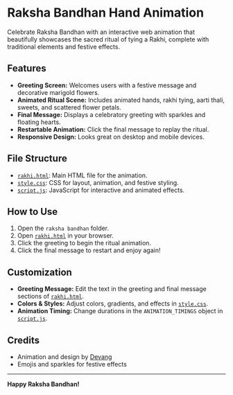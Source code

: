 # Raksha Bandhan Hand Animation

Celebrate Raksha Bandhan with an interactive web animation that beautifully showcases the sacred ritual of tying a Rakhi, complete with traditional elements and festive effects.

## Features

- **Greeting Screen:** Welcomes users with a festive message and decorative marigold flowers.
- **Animated Ritual Scene:** Includes animated hands, rakhi tying, aarti thali, sweets, and scattered flower petals.
- **Final Message:** Displays a celebratory greeting with sparkles and floating hearts.
- **Restartable Animation:** Click the final message to replay the ritual.
- **Responsive Design:** Looks great on desktop and mobile devices.

## File Structure

- [`rakhi.html`](rakhi.html): Main HTML file for the animation.
- [`style.css`](style.css): CSS for layout, animation, and festive styling.
- [`script.js`](script.js): JavaScript for interactive and animated effects.

## How to Use

1. Open the `raksha bandhan` folder.
2. Open [`rakhi.html`](rakhi.html) in your browser.
3. Click the greeting to begin the ritual animation.
4. Click the final message to restart and enjoy again!

## Customization

- **Greeting Message:** Edit the text in the greeting and final message sections of [`rakhi.html`](rakhi.html).
- **Colors & Styles:** Adjust colors, gradients, and effects in [`style.css`](style.css).
- **Animation Timing:** Change durations in the `ANIMATION_TIMINGS` object in [`script.js`](script.js).

## Credits

- Animation and design by [Devang](https://github.com/Devangdaksh)
- Emojis and sparkles for festive effects

---

**Happy Raksha Bandhan!**